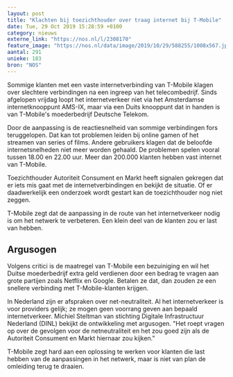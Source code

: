 ```yaml
---
layout: post
title: "Klachten bij toezichthouder over traag internet bij T-Mobile"
date: Tue, 29 Oct 2019 15:28:59 +0100
category: nieuws
externe_link: "https://nos.nl/l/2308170"
feature_image: "https://nos.nl/data/image/2019/10/29/588255/1008x567.jpg"
aantal: 291
unieke: 183
bron: "NOS"
---
```


<p>Sommige klanten met een vaste internetverbinding van T-Mobile klagen over slechtere verbindingen na een ingreep van het telecombedrijf. Sinds afgelopen vrijdag loopt het internetverkeer niet via het Amsterdamse internetknooppunt AMS-IX, maar via een Duits knooppunt dat in handen is van T-Mobile's moederbedrijf Deutsche Telekom.</p>
<p>Door de aanpassing is de reactiesnelheid van sommige verbindingen fors teruggelopen. Dat kan tot problemen leiden bij online gamen of het streamen van series of films. Andere gebruikers klagen dat de beloofde internetsnelheden niet meer worden gehaald. De problemen spelen vooral tussen 18.00 en 22.00 uur. Meer dan 200.000 klanten hebben vast internet van T-Mobile.</p>
<p>Toezichthouder Autoriteit Consument en Markt heeft signalen gekregen dat er iets mis gaat met de internetverbindingen en bekijkt de situatie. Of er daadwerkelijk een onderzoek wordt gestart kan de toezichthouder nog niet zeggen.</p>
<p>T-Mobile zegt dat de aanpassing in de route van het internetverkeer nodig is om het netwerk te verbeteren. Een klein deel van de klanten zou er last van hebben.</p>
<h2>Argusogen</h2>
<p>Volgens critici is de maatregel van T-Mobile een bezuiniging en wil het Duitse moederbedrijf extra geld verdienen door een bedrag te vragen aan grote partijen zoals Netflix en Google. Betalen ze dat, dan zouden ze een snellere verbinding met T-Mobile-klanten krijgen.</p>
<p>In Nederland zijn er afspraken over net-neutraliteit. Al het internetverkeer is voor providers gelijk; ze mogen geen voorrang geven aan bepaald internetverkeer. Michiel Steltman van stichting Digitale Infrastructuur Nederland (DINL) bekijkt de ontwikkeling met argusogen. "Het roept vragen op over de gevolgen voor de netneutraliteit en het zou goed zijn als de Autoriteit Consument en Markt hiernaar zou kijken."</p>
<p>T-Mobile zegt hard aan een oplossing te werken voor klanten die last hebben van de aanpassingen in het netwerk, maar is niet van plan de omleiding terug te draaien.</p>
